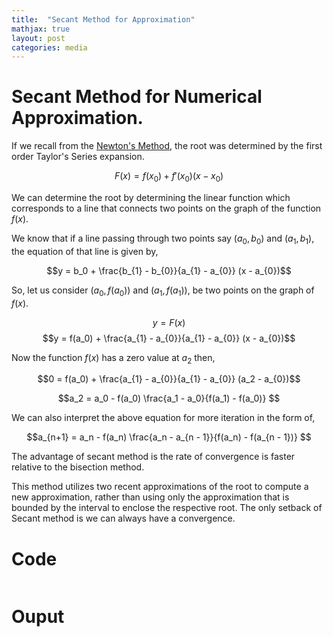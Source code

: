 ```yaml
---
title:  "Secant Method for Approximation"
mathjax: true
layout: post
categories: media
---
```


# Secant Method for Numerical Approximation.
If we recall from the [Newton's Method](https://surajpowar.github.io/Newton's-method), the root was determined by the first order Taylor's Series expansion.

$$F(x) = f(x_0) + f'(x_0) (x - x_0)$$

We can determine the root by determining the linear function which corresponds to a line that connects two points on the graph of the function $f(x)$.

We know that if a line passing through two points say $(a_0, b_0)$ and $(a_1, b_1)$, the equation of that line is given by, 

$$y = b_0 + \frac{b_{1} - b_{0}}{a_{1} - a_{0}} (x - a_{0})$$

So, let us consider $(a_0, f(a_0))$ and $(a_1, f(a_1))$, be two points on the graph of $f(x)$.

$$y = F(x) $$
$$y = f(a_0) + \frac{a_{1} - a_{0}}{a_{1} - a_{0}} (x - a_{0})$$

Now the function $f(x)$ has a zero value at $a_2$ then,

$$0 = f(a_0) + \frac{a_{1} - a_{0}}{a_{1} - a_{0}} (a_2 - a_{0})$$

$$a_2 = a_0 - f(a_0) \frac{a_1 - a_0}{f(a_1) - f(a_0)} $$

We can also interpret the above equation for more iteration in the form of,

$$a_{n+1} = a_n -  f(a_n) \frac{a_n - a_{n - 1}}{f(a_n) - f(a_{n - 1})} $$

The advantage of secant method is the rate of convergence is faster relative to the bisection method.

This method utilizes two recent approximations of the root to compute a new approximation, rather than using only the approximation that is bounded by the interval to enclose the respective root. The only setback of Secant method is we can always have a convergence.





# Code
```python3
```

# Ouput


